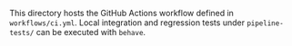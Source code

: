 This directory hosts the GitHub Actions workflow defined in
`workflows/ci.yml`. Local integration and regression tests under
`pipeline-tests/` can be executed with `behave`.

